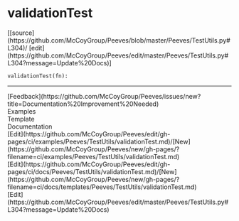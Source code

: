 # <a id="Peeves.TestUtils.validationTest">validationTest</a>
<div class="docs-source-link" markdown="1">
[[source](https://github.com/McCoyGroup/Peeves/blob/master/Peeves/TestUtils.py#L304)/
[edit](https://github.com/McCoyGroup/Peeves/edit/master/Peeves/TestUtils.py#L304?message=Update%20Docs)]
</div>

```python
validationTest(fn): 
```












---


<div markdown="1" class="text-muted">
<div class="container">
  <div class="row">
   <div class="col" markdown="1">
[Feedback](https://github.com/McCoyGroup/Peeves/issues/new?title=Documentation%20Improvement%20Needed)   
</div>
</div>
  <div class="row">
   <div class="col" markdown="1">
Examples   
</div>
   <div class="col" markdown="1">
Template   
</div>
   <div class="col" markdown="1">
Documentation   
</div>
</div>
  <div class="row">
   <div class="col" markdown="1">
[Edit](https://github.com/McCoyGroup/Peeves/edit/gh-pages/ci/examples/Peeves/TestUtils/validationTest.md)/[New](https://github.com/McCoyGroup/Peeves/new/gh-pages/?filename=ci/examples/Peeves/TestUtils/validationTest.md)   
</div>
   <div class="col" markdown="1">
[Edit](https://github.com/McCoyGroup/Peeves/edit/gh-pages/ci/docs/Peeves/TestUtils/validationTest.md)/[New](https://github.com/McCoyGroup/Peeves/new/gh-pages/?filename=ci/docs/templates/Peeves/TestUtils/validationTest.md)   
</div>
   <div class="col" markdown="1">
[Edit](https://github.com/McCoyGroup/Peeves/edit/master/Peeves/TestUtils.py#L304?message=Update%20Docs)   
</div>
</div>
</div>
</div>
